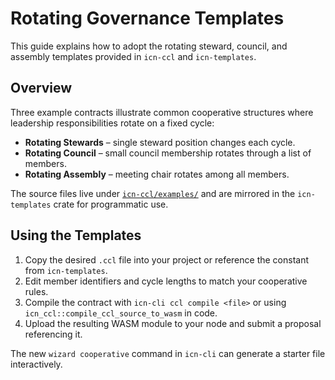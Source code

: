 # Rotating Governance Templates

This guide explains how to adopt the rotating steward, council, and assembly templates provided in `icn-ccl` and `icn-templates`.

## Overview

Three example contracts illustrate common cooperative structures where leadership responsibilities rotate on a fixed cycle:

- **Rotating Stewards** – single steward position changes each cycle.
- **Rotating Council** – small council membership rotates through a list of members.
- **Rotating Assembly** – meeting chair rotates among all members.

The source files live under [`icn-ccl/examples/`](../icn-ccl/examples/) and are mirrored in the `icn-templates` crate for programmatic use.

## Using the Templates

1. Copy the desired `.ccl` file into your project or reference the constant from `icn-templates`.
2. Edit member identifiers and cycle lengths to match your cooperative rules.
3. Compile the contract with `icn-cli ccl compile <file>` or using `icn_ccl::compile_ccl_source_to_wasm` in code.
4. Upload the resulting WASM module to your node and submit a proposal referencing it.

The new `wizard cooperative` command in `icn-cli` can generate a starter file interactively.
